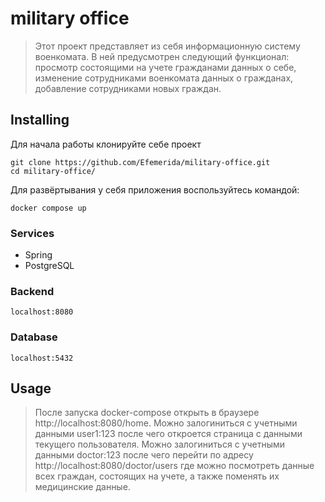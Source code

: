 # military office
> Этот проект представляет из себя информационную систему военкомата. В ней предусмотрен следующий функционал: просмотр состоящими на учете гражданами данных о себе, изменение сотрудниками военкомата данных о гражданах, добавление сотрудниками новых граждан.

## Installing

Для начала работы клонируйте себе проект

```shell
git clone https://github.com/Efemerida/military-office.git
cd military-office/
```

Для развёртывания у себя приложения воспользуйтесь командой:

```shell
docker compose up
```

### Services
+ Spring 
+ PostgreSQL

### Backend
```shell
localhost:8080
```
### Database
```shell
localhost:5432
```

## Usage
> После запуска docker-compose открыть в браузере http://localhost:8080/home. Можно залогиниться c учетными данными user1:123 после чего откроется страница с данными текущего пользователя. Можно залогиниться с учетными данными doctor:123 после чего перейти по адресу http://localhost:8080/doctor/users где можно посмотреть данные всех граждан, состоящих на учете, а также поменять их медицинские данные.
